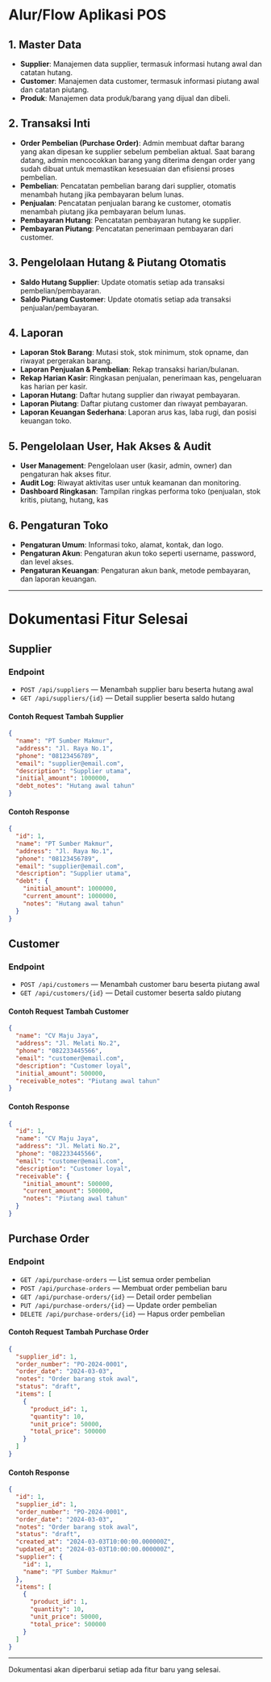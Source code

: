 # Alur/Flow Aplikasi POS

## 1. Master Data
- **Supplier**: Manajemen data supplier, termasuk informasi hutang awal dan catatan hutang.
- **Customer**: Manajemen data customer, termasuk informasi piutang awal dan catatan piutang.
- **Produk**: Manajemen data produk/barang yang dijual dan dibeli.

## 2. Transaksi Inti
- **Order Pembelian (Purchase Order)**: Admin membuat daftar barang yang akan dipesan ke supplier sebelum pembelian aktual. Saat barang datang, admin mencocokkan barang yang diterima dengan order yang sudah dibuat untuk memastikan kesesuaian dan efisiensi proses pembelian.
- **Pembelian**: Pencatatan pembelian barang dari supplier, otomatis menambah hutang jika pembayaran belum lunas.
- **Penjualan**: Pencatatan penjualan barang ke customer, otomatis menambah piutang jika pembayaran belum lunas.
- **Pembayaran Hutang**: Pencatatan pembayaran hutang ke supplier.
- **Pembayaran Piutang**: Pencatatan penerimaan pembayaran dari customer.

## 3. Pengelolaan Hutang & Piutang Otomatis
- **Saldo Hutang Supplier**: Update otomatis setiap ada transaksi pembelian/pembayaran.
- **Saldo Piutang Customer**: Update otomatis setiap ada transaksi penjualan/pembayaran.

## 4. Laporan
- **Laporan Stok Barang**: Mutasi stok, stok minimum, stok opname, dan riwayat pergerakan barang.
- **Laporan Penjualan & Pembelian**: Rekap transaksi harian/bulanan.
- **Rekap Harian Kasir**: Ringkasan penjualan, penerimaan kas, pengeluaran kas harian per kasir.
- **Laporan Hutang**: Daftar hutang supplier dan riwayat pembayaran.
- **Laporan Piutang**: Daftar piutang customer dan riwayat pembayaran.
- **Laporan Keuangan Sederhana**: Laporan arus kas, laba rugi, dan posisi keuangan toko.

## 5. Pengelolaan User, Hak Akses & Audit
- **User Management**: Pengelolaan user (kasir, admin, owner) dan pengaturan hak akses fitur.
- **Audit Log**: Riwayat aktivitas user untuk keamanan dan monitoring.
- **Dashboard Ringkasan**: Tampilan ringkas performa toko (penjualan, stok kritis, piutang, hutang, kas
## 6. Pengaturan Toko
- **Pengaturan Umum**: Informasi toko, alamat, kontak, dan logo.
- **Pengaturan Akun**: Pengaturan akun toko seperti username, password, dan level akses.
- **Pengaturan Keuangan**: Pengaturan akun bank, metode pembayaran, dan laporan keuangan.

---

# Dokumentasi Fitur Selesai

## Supplier
### Endpoint
- `POST /api/suppliers` — Menambah supplier baru beserta hutang awal
- `GET /api/suppliers/{id}` — Detail supplier beserta saldo hutang

#### Contoh Request Tambah Supplier
```json
{
  "name": "PT Sumber Makmur",
  "address": "Jl. Raya No.1",
  "phone": "08123456789",
  "email": "supplier@email.com",
  "description": "Supplier utama",
  "initial_amount": 1000000,
  "debt_notes": "Hutang awal tahun"
}
```

#### Contoh Response
```json
{
  "id": 1,
  "name": "PT Sumber Makmur",
  "address": "Jl. Raya No.1",
  "phone": "08123456789",
  "email": "supplier@email.com",
  "description": "Supplier utama",
  "debt": {
    "initial_amount": 1000000,
    "current_amount": 1000000,
    "notes": "Hutang awal tahun"
  }
}
```

## Customer
### Endpoint
- `POST /api/customers` — Menambah customer baru beserta piutang awal
- `GET /api/customers/{id}` — Detail customer beserta saldo piutang

#### Contoh Request Tambah Customer
```json
{
  "name": "CV Maju Jaya",
  "address": "Jl. Melati No.2",
  "phone": "082233445566",
  "email": "customer@email.com",
  "description": "Customer loyal",
  "initial_amount": 500000,
  "receivable_notes": "Piutang awal tahun"
}
```

#### Contoh Response
```json
{
  "id": 1,
  "name": "CV Maju Jaya",
  "address": "Jl. Melati No.2",
  "phone": "082233445566",
  "email": "customer@email.com",
  "description": "Customer loyal",
  "receivable": {
    "initial_amount": 500000,
    "current_amount": 500000,
    "notes": "Piutang awal tahun"
  }
}
```

## Purchase Order
### Endpoint
- `GET /api/purchase-orders` — List semua order pembelian
- `POST /api/purchase-orders` — Membuat order pembelian baru
- `GET /api/purchase-orders/{id}` — Detail order pembelian
- `PUT /api/purchase-orders/{id}` — Update order pembelian
- `DELETE /api/purchase-orders/{id}` — Hapus order pembelian

#### Contoh Request Tambah Purchase Order
```json
{
  "supplier_id": 1,
  "order_number": "PO-2024-0001",
  "order_date": "2024-03-03",
  "notes": "Order barang stok awal",
  "status": "draft",
  "items": [
    {
      "product_id": 1,
      "quantity": 10,
      "unit_price": 50000,
      "total_price": 500000
    }
  ]
}
```

#### Contoh Response
```json
{
  "id": 1,
  "supplier_id": 1,
  "order_number": "PO-2024-0001",
  "order_date": "2024-03-03",
  "notes": "Order barang stok awal",
  "status": "draft",
  "created_at": "2024-03-03T10:00:00.000000Z",
  "updated_at": "2024-03-03T10:00:00.000000Z",
  "supplier": {
    "id": 1,
    "name": "PT Sumber Makmur"
  },
  "items": [
    {
      "product_id": 1,
      "quantity": 10,
      "unit_price": 50000,
      "total_price": 500000
    }
  ]
}
```

---

Dokumentasi akan diperbarui setiap ada fitur baru yang selesai.
